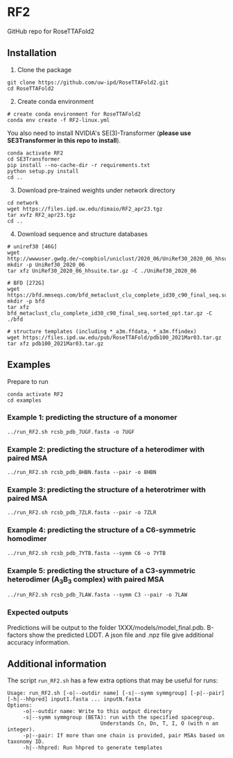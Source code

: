 # RF2
GitHub repo for RoseTTAFold2

## Installation

1. Clone the package
```
git clone https://github.com/uw-ipd/RoseTTAFold2.git
cd RoseTTAFold2
```

2. Create conda environment
```
# create conda environment for RoseTTAFold2
conda env create -f RF2-linux.yml
```
You also need to install NVIDIA's SE(3)-Transformer (**please use SE3Transformer in this repo to install**).
```
conda activate RF2
cd SE3Transformer
pip install --no-cache-dir -r requirements.txt
python setup.py install
cd ..
```

3. Download pre-trained weights under network directory
```
cd network
wget https://files.ipd.uw.edu/dimaio/RF2_apr23.tgz
tar xvfz RF2_apr23.tgz
cd ..
```

4. Download sequence and structure databases
```
# uniref30 [46G]
wget http://wwwuser.gwdg.de/~compbiol/uniclust/2020_06/UniRef30_2020_06_hhsuite.tar.gz
mkdir -p UniRef30_2020_06
tar xfz UniRef30_2020_06_hhsuite.tar.gz -C ./UniRef30_2020_06

# BFD [272G]
wget https://bfd.mmseqs.com/bfd_metaclust_clu_complete_id30_c90_final_seq.sorted_opt.tar.gz
mkdir -p bfd
tar xfz bfd_metaclust_clu_complete_id30_c90_final_seq.sorted_opt.tar.gz -C ./bfd

# structure templates (including *_a3m.ffdata, *_a3m.ffindex)
wget https://files.ipd.uw.edu/pub/RoseTTAFold/pdb100_2021Mar03.tar.gz
tar xfz pdb100_2021Mar03.tar.gz
```

## Examples
Prepare to run
```
conda activate RF2
cd examples
```

### Example 1: predicting the structure of a monomer
```
../run_RF2.sh rcsb_pdb_7UGF.fasta -o 7UGF
```

### Example 2: predicting the structure of a heterodimer with paired MSA
```
../run_RF2.sh rcsb_pdb_8HBN.fasta --pair -o 8HBN
```

### Example 3: predicting the structure of a heterotrimer with paired MSA
```
../run_RF2.sh rcsb_pdb_7ZLR.fasta --pair -o 7ZLR
```

### Example 4: predicting the structure of a C6-symmetric homodimer
```
../run_RF2.sh rcsb_pdb_7YTB.fasta --symm C6 -o 7YTB
```

### Example 5: predicting the structure of a C3-symmetric heterodimer (A<sub>3</sub>B<sub>3</sub> complex) with paired MSA
```
../run_RF2.sh rcsb_pdb_7LAW.fasta --symm C3 --pair -o 7LAW
```

### Expected outputs
Predictions will be output to the folder 1XXX/models/model_final.pdb.  B-factors show the predicted LDDT.
A json file and .npz file give additional accuracy information.

## Additional information
The script `run_RF2.sh` has a few extra options that may be useful for runs:
```
Usage: run_RF2.sh [-o|--outdir name] [-s|--symm symmgroup] [-p|--pair] [-h|--hhpred] input1.fasta ... inputN.fasta
Options:
     -o|--outdir name: Write to this output directory
     -s|--symm symmgroup (BETA): run with the specified spacegroup.
                              Understands Cn, Dn, T, I, O (with n an integer).
     -p|--pair: If more than one chain is provided, pair MSAs based on taxonomy ID.
     -h|--hhpred: Run hhpred to generate templates
```
